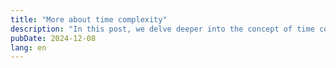 ```yaml
---
title: "More about time complexity"
description: "In this post, we delve deeper into the concept of time complexity, exploring how it impacts the efficiency of algorithms and the performance of software systems. We'll discuss the significance of Big O Notation, provide examples to illustrate its application, and offer insights on how to analyze time complexity effectively."
pubDate: 2024-12-08
lang: en
---
```

